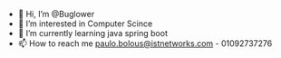 - 👋 Hi, I’m @Buglower
- 👀 I’m interested in Computer Scince
- 🌱 I’m currently learning java spring boot
- 📫 How to reach me paulo.bolous@istnetworks.com - 01092737276

<!---
Buglower/Buglower is a ✨ special ✨ repository because its `README.md` (this file) appears on your GitHub profile.
You can click the Preview link to take a look at your changes.
--->

